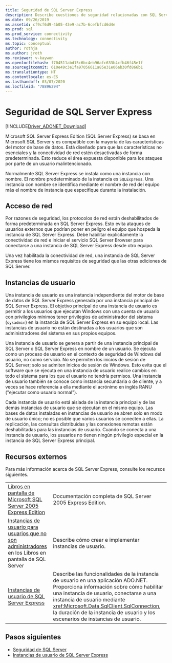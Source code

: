 ```yaml
---
title: Seguridad de SQL Server Express
description: Describe cuestiones de seguridad relacionadas con SQL Server Express.
ms.date: 09/26/2019
ms.assetid: cf9cf6d9-4b05-43e9-ac7b-6cefbfcd6d4e
ms.prod: sql
ms.prod_service: connectivity
ms.technology: connectivity
ms.topic: conceptual
author: rothja
ms.author: jroth
ms.reviewer: v-kaywon
ms.openlocfilehash: f704511abd15c6bc4eb96afc633b4cfb46f45e1f
ms.sourcegitcommit: 610e49c3e1fa97056611a85e31e06ab30fd866b1
ms.translationtype: HT
ms.contentlocale: es-ES
ms.lasthandoff: 03/07/2020
ms.locfileid: "78896294"
---
```

# <a name="sql-server-express-security"></a>Seguridad de SQL Server Express

[!INCLUDE[Driver_ADONET_Download](../../../includes/driver_adonet_download.md)]

Microsoft SQL Server Express Edition (SQL Server Express) se basa en Microsoft SQL Server y es compatible con la mayoría de las características del motor de base de datos. Está diseñado para que las características no esenciales y la conectividad de red estén desactivadas de forma predeterminada. Esto reduce el área expuesta disponible para los ataques por parte de un usuario malintencionado.  
  
Normalmente SQL Server Express se instala como una instancia con nombre. El nombre predeterminado de la instancia es `SQLExpress`. Una instancia con nombre se identifica mediante el nombre de red del equipo más el nombre de instancia que especifique durante la instalación.  
  
## <a name="network-access"></a>Acceso de red  
Por razones de seguridad, los protocolos de red están deshabilitados de forma predeterminada en SQL Server Express. Esto evita ataques de usuarios externos que podrían poner en peligro el equipo que hospeda la instancia de SQL Server Express. Debe habilitar explícitamente la conectividad de red e iniciar el servicio SQL Server Browser para conectarse a una instancia de SQL Server Express desde otro equipo.  
  
Una vez habilitada la conectividad de red, una instancia de SQL Server Express tiene los mismos requisitos de seguridad que las otras ediciones de SQL Server.  
  
## <a name="user-instances"></a>Instancias de usuario  
Una instancia de usuario es una instancia independiente del motor de base de datos de SQL Server Express generada por una instancia principal de SQL Server Express. El objetivo principal de una instancia de usuario es permitir a los usuarios que ejecutan Windows con una cuenta de usuario con privilegios mínimos tener privilegios de administrador del sistema (`sysadmin`) en la instancia de SQL Server Express en su equipo local. Las instancias de usuario no están destinadas a los usuarios que son administradores del sistema en sus propios equipos.  
  
Una instancia de usuario se genera a partir de una instancia principal de SQL Server o SQL Server Express en nombre de un usuario. Se ejecuta como un proceso de usuario en el contexto de seguridad de Windows del usuario, no como servicio. No se permiten los inicios de sesión de SQL Server; solo se admiten inicios de sesión de Windows. Esto evita que el software que se ejecuta en una instancia de usuario realice cambios en todo el sistema para los que el usuario no tendría permisos. Una instancia de usuario también se conoce como instancia secundaria o de cliente, y a veces se hace referencia a ella mediante el acrónimo en inglés RANU ("ejecutar como usuario normal").  
  
Cada instancia de usuario está aislada de la instancia principal y de las demás instancias de usuario que se ejecutan en el mismo equipo. Las bases de datos instaladas en instancias de usuario se abren solo en modo de usuario único; no es posible que varios usuarios se conecten a ellas. La replicación, las consultas distribuidas y las conexiones remotas están deshabilitadas para las instancias de usuario. Cuando se conecta a una instancia de usuario, los usuarios no tienen ningún privilegio especial en la instancia de SQL Server Express principal.  
  
## <a name="external-resources"></a>Recursos externos  
Para más información acerca de SQL Server Express, consulte los recursos siguientes.  
  
|||  
|-|-|  
|[Libros en pantalla de Microsoft SQL Server 2005 Express Edition](https://docs.microsoft.com/previous-versions/sql/sql-server-2005/ms165706(v=sql.90))|Documentación completa de SQL Server 2005 Express Edition.|  
|[Instancias de usuario para usuarios que no son administradores](https://docs.microsoft.com/previous-versions/sql/sql-server-2008/ms143684(v=sql.100)) en los Libros en pantalla de SQL Server|Describe cómo crear e implementar instancias de usuario.|  
|[Instancias de usuario de SQL Server Express](sql-server-express-user-instances.md)|Describe las funcionalidades de la instancia de usuario en una aplicación ADO.NET. Proporciona información sobre cómo habilitar una instancia de usuario, conectarse a una instancia de usuario mediante <xref:Microsoft.Data.SqlClient.SqlConnection>, la duración de la instancia de usuario y los escenarios de instancias de usuario.|  
  
## <a name="next-steps"></a>Pasos siguientes
- [Seguridad de SQL Server](sql-server-security.md)
- [Instancias de usuario de SQL Server Express](sql-server-express-user-instances.md)
